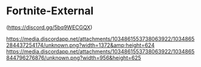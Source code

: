# Fortnite-External
(https://discord.gg/5bq9WECGQX)


https://media.discordapp.net/attachments/1034861553738063922/1034865284437254174/unknown.png?width=1372&amp;height=624
https://media.discordapp.net/attachments/1034861553738063922/1034865844796276876/unknown.png?width=956&height=625
